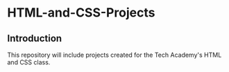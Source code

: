 # HTML-and-CSS-Projects

## Introduction

This repository will include projects created for the Tech Academy's HTML and CSS class.
